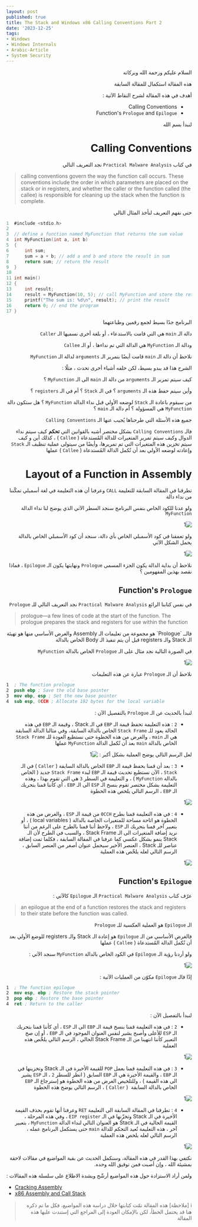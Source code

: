 ```yaml
---
layout: post
published: true
title: The Stack and Windows x86 Calling Conventions Part 2
date: '2023-12-25'
tags:
- Windows
- Windows Internals
- Arabic-Article
- System Security
---
```



<div dir="rtl" markdown="1">

السلام عليكم ورحمة الله وبركاته 

هذه المقالة استكمال للمقالة السابقة 

أهدف في هذه المقالة لشرح النقاط الآتية : 
* Calling Conventions 
* Function's `Prologue` and `Epilogue` 

لنبدأ بسم الله 

# Calling Conventions 

في كتاب `Practical Malware Analysis` نجد التعريف التالي 


</div>

> calling conventions govern the way the function call occurs. These conventions include the order in which parameters are placed on the stack or in registers, and whether the caller or the function called (the callee) is responsible for cleaning up the stack when the function is complete.

<div dir="rtl" markdown="1">

حتى نفهم التعريف لنأخذ المثال التالي 

</div>


```c
1  #include <stdio.h>
2  
3  // define a function named MyFunction that returns the sum value
4  int MyFunction(int a, int b)
5  {
6      int sum; 
7      sum = a + b; // add a and b and store the result in sum
8      return sum; // return the result
9  }
10 
11 int main()
12 {
13     int result;
14     result = MyFunction(10, 5); // call MyFunction and store the returned value in result
15     printf("The sum is: %d\n", result); // print the result
16     return 0; // end the program
17 }
```

<div dir="rtl" markdown="1">
البرنامج جدًا بسيط لجمع رقمين وطباعتهما

دالة الـ `main` هي التي قامت بالاستدعاء ، أو بلغة أخرى نسميها الـ `Caller` 

ودالة الـ `MyFunction` هي الدالة التي تم نداءها ، أو الـ `Callee` 

نلاحظ أن دالة الـ `main` قامت أيضًا بتمرير الـ `arguments` لدالة الـ `MyFunction`

الشرح هذا قد يبدو بسيط، لكن خلفه أشياء أخرى تحدث ، مثلًا : 

كيف سيتم تمرير الـ `arguments` من دالة الـ `main` الى الـ `MyFunction` ؟ 

وأين سيتم حفظ هذه الـ `arguments` ؟ في الـ `Stack` ؟ أم في الـ `registers` ؟ 

من سيقوم باعادة الـ `Stack` لوضعه الأولي قبل نداء الدالة `MyFunction` ؟ هل ستكون دالة `MyFunction` هي المسؤولة ؟ أم دالة الـ `main` ؟

جميع هذه الأسئلة التي طرحناها يُجيب عنها الـ `Calling Conventions` 

فالـ `Calling Conventions` بشكل مختصر أشبه بالقوانين التي **تحكم** كيف سيتم نداء الدوال وكيف سيتم تمرير المتغيرات للدالة المُستدعاة ( `Callee` ) ، كذلك أين و كيف سيتم تخزين هذه المتغيرات التي تم تمريرها، وأيضًا من سيتولى عملية تنظيف الـ `Stack` وإعادته لوضعه الأولي بعد أن تُكمل الدالة المُستدعاة ( `Callee` ) عملها

# Layout of a Function in Assembly
تطرقنا في المقالة السابقة للتعليمة `CALL` وعرفنا أن هذه التعليمة في لغة أسمبلي تمكّننا من نداء دالة 

ولو عدنا للكود الخاص بنفس البرنامج سنجد السطر الآتي الذي يوضح لنا نداء الدالة `MyFunction` 


![1](https://raw.githubusercontent.com/0xb1tByte/0xb1tbyte.github.io/master/assets/media/x86CallsAndStack/4.png)


ولو تعمقنا في كود الأسمبلي الخاص بأي دالة، سنجد أن كود الأسمبلي الخاص بالدالة يحمل الشكل الآتي 

![1](https://raw.githubusercontent.com/0xb1tByte/0xb1tbyte.github.io/master/assets/media/x86CallsAndStack/3.png)


نلاحظ أن بداية الدالة يكون الجزء المسمى `Prologue` ونهايتها يكون الـ `Epilogue` ، فماذا نقصد بهذين المفهومين ؟ 

## Function's `Prologue` 

في نفس كتابنا الرائع `Practical Malware Analysis` نجد التعريف التالي للـ `Prologue` 


</div>

> prologue—a few lines of code at the start of the function. The prologue prepares the stack and registers for use within the function

<div dir="rtl" markdown="1">
فالــ `Prologue` هو مجموعة من تعليمات الـ Assembly والغرض الأساسي منها هو تهيئة الـ Stack والـ registers قبل أن يتم تنفيذ الـ Body الخاص بالدالة

في الصورة التالية نجد مثال على الـ `Prologue` الخاص بالدالة `MyFunction` 

![1](https://raw.githubusercontent.com/0xb1tByte/0xb1tbyte.github.io/master/assets/media/x86CallsAndStack/5.png)

نلاحظ أن الـ `Prologue` عبارة عن هذه التعليمات 



</div>

```nasm
1  ; The function prologue
2  push ebp ; Save the old base pointer
3  mov ebp, esp ; Set the new base pointer
4  sub esp, 0CCH ; Allocate 192 bytes for the local variable
```

<div dir="rtl" markdown="1">

لنبدأ بالحديث عن الـ `Prologue` بالتفصيل الآن : 

* `2` : هذه التعليمة تحفظ قيمة الـ `EBP` في الـ Stack  ، وقيمة الـ `EBP` في هذه الحالة يعود للـ `Stack Frame` الخاص بالدالة السابقة، وفي مثالنا الدالة السابقة هي الـ `main` ، والغرض من هذه الخطوة حتى نستطيع العودة للـ `Stack Frame` الخاص بالدالة `main` بعد أن تُكمل الدالة `MyFunction` عملها

لعل الرسم التالي يوضح العملية بشكل أكبر : 
![1](https://raw.githubusercontent.com/0xb1tByte/0xb1tbyte.github.io/master/assets/media/x86CallsAndStack/7.png)

  
* `3` : بعد أن قمنا بحفظ قيمة الـ `EBP` الخاص بالدالة السابقة ( `Caller` ) في الـ `Stack` ، الآن نستطيع تحديث قيمة الـ `EBP` لبدء `Stack Frame` جديد ( الخاص بالدالة `MyFunction` ) ، و التعليمة في السطر `3` هي التي تقوم بهذا ، وهذه التعليمة بشكل مختصر تقوم بنسخ الـ `ESP` الى الـ `EBP` ، أي كأننا قمنا بتحريك الـ `EBP` ، الرسم التالي يلخص هذه الخطوة

![1](https://raw.githubusercontent.com/0xb1tByte/0xb1tbyte.github.io/master/assets/media/x86CallsAndStack/8.png)


* `4` : في هذه التعليمة قمنا بطرح `0CCH` من قيمة الـ `ESP` ، والغرض من هذه الخطوة هو اتاحة مساحة للمتغيرات الخاصة بالدالة ( local variables ) ، أو بتعبير آخر قمنا بتحريك الـ `ESP` ، ولاحظ أننا قمنا بالطرح على الرغم من أننا نريد إضافة المتغيرات الى الـ Stack Frame ، والسبب في الطرح لأن الـ Stack ينمو بشكل عكسي كما عرفنا في المقالة السابقة ، فكلما تمت إضافة عناصر للـ Stack ، العنصر الأخير سيحمل عنوان أصغر من العنصر السابق ، الرسم التالي لعله يلخّص هذه العملية 


![1](https://raw.githubusercontent.com/0xb1tByte/0xb1tbyte.github.io/master/assets/media/x86CallsAndStack/9.png) 
</div>






<div dir="rtl" markdown="1">

## Function's `Epilogue` 
عرّف كتاب `Practical Malware Analysis` الـ `Epilogue` كالآتي :


</div>

> an epilogue at the end of a function restores the stack and registers to their state before the function was called.


<div dir="rtl" markdown="1">

الـ `Epilogue` هو العملية العكسية للـ `Prologue` 

فالغرض الأساسي من الـ `Epilogue` هو إعادة الـ Stack والـ registers للوضع الأولي بعد أن تُكمل الدالة المُستدعاة ( `Callee` ) عملها 

ولو أردنا رؤية الـ `Epilogue` في الكود الخاص بالدالة `MyFunction` سنجد الآتي :

![1](https://raw.githubusercontent.com/0xb1tByte/0xb1tbyte.github.io/master/assets/media/x86CallsAndStack/6.png)

إذًا فالـ `Epilogue` مكوّن من العمليات الآتية : 


</div>

```nasm
1  ; The function epilogue
2  mov esp, ebp ; Restore the stack pointer
3  pop ebp ; Restore the base pointer
4  ret ; Return to the caller
```

<div dir="rtl" markdown="1">
لنبدأ بالتفصيل الآن : 


* `2` : في هذه التعليمة قمنا بنسخ قيمة الـ `EBP` الى الـ `ESP` ، أي كأننا قمنا بتحريك الـ `ESP` للأعلى وأصبح يشير لنفس العنوان الموجود في الـ `EBP` ، أو إن صح التعبير كأننا انتهينا من الـ Stack Frame الحالي ، الرسم التالي يلخّص هذه العملية

![1](https://raw.githubusercontent.com/0xb1tByte/0xb1tbyte.github.io/master/assets/media/x86CallsAndStack/10.png)  

* `3` : في هذه التعليمة قمنا بعمل `POP` للقيمة الأخيرة في الـ Stack وتخزينها في الـ `EBP` ، والقيمة الأخيرة هي الـ `EBP` السابق ( انظر للسطر `2` ، الـ `ESP` يشير الى هذه القيمة ) ، وللتلخيص الغرض من هذه الخطوة هو إسترجاع الـ `EBP` الخاص بالدالة السابقة  ( `Caller` ) ، الرسم التالي يوضح هذه الخطوة

![1](https://raw.githubusercontent.com/0xb1tByte/0xb1tbyte.github.io/master/assets/media/x86CallsAndStack/11.png)  

* `4` : تطرقنا في المقالة السابقة الى التعليمة `RET` وعرفنا أنها تقوم بحذف القيمة الأخيرة في الـ Stack وتخزّنها في الـ `EIP register` ، وفي هذه المرحلة ، القيمة الحالية في الـ Stack هو العنوان التالي لنداء الدالة `MyFunction` ، بتعبير آخر ، هذه التعليمة تُعيد التحكم للدالة `main` حتى يستكمل البرنامج عمله ، الرسم التالي لعله يلخص هذه العملية 


![1](https://raw.githubusercontent.com/0xb1tByte/0xb1tbyte.github.io/master/assets/media/x86CallsAndStack/12.png)  



نكتفي بهذا القدر في هذه المقالة، وسنكمل الحديث عن بقية المواضيع في مقالات لاحقة بمشيئة الله ، وإن أصبت فمن توفيق الله وحده.

ولمن أراد الاستزادة حول هذه المواضيع أرشّح وبشدة الاطلاع على سلسلة هذه المقالات : 


</div>

- [Cracking Assembly](https://medium.com/@sruthk/cracking-assembly-function-prolog-and-epilog-in-x86-cb3c3461bcd3)
- [x86 Assembly and Call Stack ](https://textbook.cs161.org/memory-safety/x86.html)



<div dir="rtl" markdown="1">

> ℹ️ [ملاحظة]
> هذه المقالة تمّت كتابتها خلال دراسة هذه المواضيع، فكل ما تم ذكره هنا قد يحتمل الخطأ، لكن بالإمكان العودة إلى المراجع التي إستندت عليها هذه المقالة 
</div>
